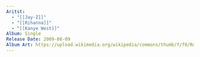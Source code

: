 ```yaml
---
Aritst:
  - "[[Jay-Z]]"
  - "[[Rihanna]]"
  - "[[Kanye West]]"
Album: Single
Release Date: 2009-08-09
Album Art: https://upload.wikimedia.org/wikipedia/commons/thumb/f/f6/Run-this-town.jpg/1280px-Run-this-town.jpg
---
```

